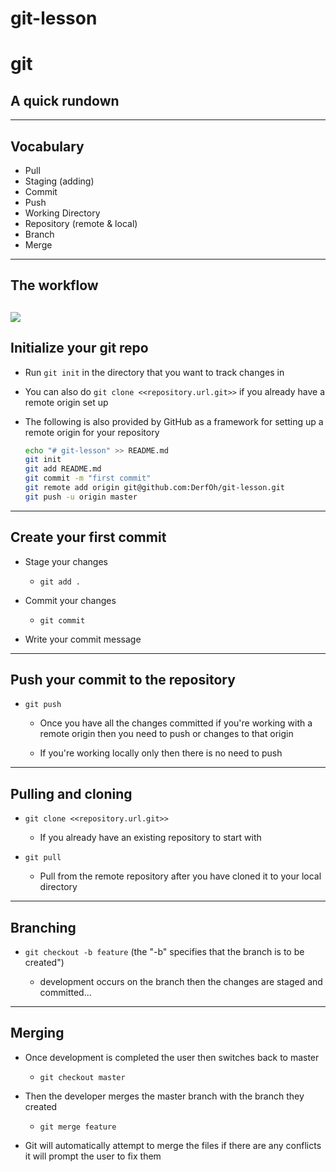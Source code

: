 # git-lesson
# git
## A quick rundown

---

## Vocabulary
* Pull
* Staging (adding)
* Commit
* Push
* Working Directory
* Repository (remote & local)
* Branch
* Merge


---

## The workflow
![](http://i.imgur.com/lfWAbTS.png)
---

## Initialize your git repo

* Run `git init` in the directory that you want to track changes in
* You can also do `git clone <<repository.url.git>>` if you already have a remote origin set up
* The following is also provided by GitHub as a framework for setting up a remote origin for your repository

    ```bash
    echo "# git-lesson" >> README.md
    git init
    git add README.md
    git commit -m "first commit"
    git remote add origin git@github.com:DerfOh/git-lesson.git
    git push -u origin master
    ```

---

## Create your first commit

* Stage your changes

    * `git add .`

* Commit your changes

    * `git commit`

* Write your commit message

---

## Push your commit to the repository
* `git push`
    * Once you have all the changes committed if you're working with a remote origin then you need to push or changes to that origin
    
    * If you're working locally only then there is no need to push

---

## Pulling and cloning

* `git clone <<repository.url.git>>` 
    *  If you already have an existing repository to start with

* `git pull` 

    * Pull from the remote repository after you have cloned it to your local directory

---

## Branching

* `git checkout -b feature` (the "-b" specifies that the branch is to be created")

    * development occurs on the branch then the changes are staged and committed...


---

## Merging
* Once development is completed the user then switches back to master

    * `git checkout master`

* Then the developer merges the master branch with the branch they created

    * `git merge feature`

* Git will automatically attempt to merge the files if there are any conflicts it will prompt the user to fix them 
